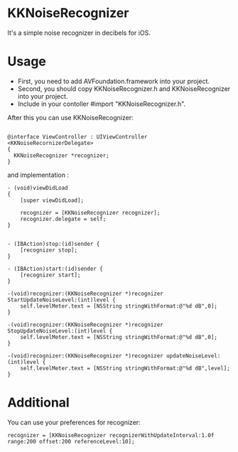 KKNoiseRecognizer
=================

It's a simple noise recognizer in decibels for iOS.

# Usage

* First, you need to add AVFoundation.framework into your project.
* Second, you should copy KKNoiseRecognizer.h and KKNoiseRecognizer into your project.
* Include in your contoller #import "KKNoiseRecognizer.h".

After this you can use KKNoiseRecognizer:
```objc

@interface ViewController : UIViewController <KKNoiseRecornizerDelegate>
{
  KKNoiseRecognizer *recognizer;
}
```

and implementation :
```objc
- (void)viewDidLoad
{
    [super viewDidLoad];
  
    recognizer = [KKNoiseRecognizer recognizer];
    recognizer.delegate = self;
}


- (IBAction)stop:(id)sender {
    [recognizer stop];
}

- (IBAction)start:(id)sender {
    [recognizer start];
}

-(void)recognizer:(KKNoiseRecognizer *)recognizer StartUpdateNoiseLevel:(int)level {
    self.levelMeter.text = [NSString stringWithFormat:@"%d dB",0];
}

-(void)recognizer:(KKNoiseRecognizer *)recognizer StopUpdateNoiseLevel:(int)level {
    self.levelMeter.text = [NSString stringWithFormat:@"%d dB",0];
}

-(void)recognizer:(KKNoiseRecognizer *)recognizer updateNoiseLevel:(int)level {
    self.levelMeter.text = [NSString stringWithFormat:@"%d dB",level];
}
```

# Additional

You can use your preferences for recognizer:
```objc
recognizer = [KKNoiseRecognizer recognizerWithUpdateInterval:1.0f range:200 offset:200 referenceLevel:10];

```

